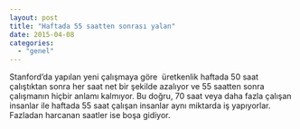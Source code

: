 ```yaml
---
layout: post
title: "Haftada 55 saatten sonrası yalan"
date: 2015-04-08
categories: 
  - "genel"
---
```


Stanford’da yapılan yeni çalışmaya göre  üretkenlik haftada 50 saat çalıştıktan sonra her saat net bir şekilde azalıyor ve 55 saatten sonra çalışmanın hiçbir anlamı kalmıyor. Bu doğru, 70 saat veya daha fazla çalışan insanlar ile haftada 55 saat çalışan insanlar aynı miktarda iş yapıyorlar. Fazladan harcanan saatler ise boşa gidiyor.
